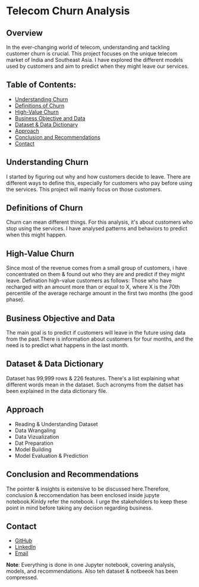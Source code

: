 # Telecom Churn Analysis

## Overview
In the ever-changing world of telecom, understanding and tackling customer churn is crucial. This project focuses on the unique telecom market of India and Southeast Asia. I have explored the different models used by customers and aim to predict when they might leave our services.

## Table of Contents:
* [Understanding Churn](#understanding-churn)
* [Definitions of Churn](#definitions-of-churn)
* [High-Value Churn](#high-value-churn)
* [Business Objective and Data](#business-objective-and-data)
* [Dataset &  Data Dictionary](#dataset-&-data-dictionary)
* [Approach](#approach)
* [Conclusion and Recommendations](#conclusion-and-recommendations)
* [Contact](#contact)

## Understanding Churn
I started by figuring out why and how customers decide to leave. There are different ways to define this, especially for customers who pay before using the services. This project will mainly focus on those customers.

## Definitions of Churn
Churn can mean different things. For this analysis, it's about customers who stop using the services. I have analysed patterns and behaviors to predict when this might happen.

## High-Value Churn
Since most of the revenue comes from a small group of customers, i have concentrated on them & found out who they are and predict if they might leave. Defination high-value customers as follows: Those who have recharged with an amount more than or equal to X, where X is the 70th percentile of the average recharge amount in the first two months (the good phase).

## Business Objective and Data
The main goal is to predict if customers will leave in the future using data from the past.There is information about customers for four months, and the need is to predict what happens in the last month.

## Dataset &  Data Dictionary
Dataset has 99,999 rows & 226 features. There's a list explaining what different words mean in the dataset. Such acronyms from the datset has been explained in the data dictionary file.

## Approach
- Reading & Understanding Dataset
- Data Wrangaling
- Data Vizualization
- Dat Preparation
- Model Building
- Model Evaluation & Prediction

## Conclusion and Recommendations
The pointer & insights is extensive to be discussed here.Therefore, conclusion & reccomendation has been enclosed inside jupyte notebook.Kinldy refer the notebook.
I urge the stakeholders to keep these point in mind before taking any decison regarding business.

## Contact
- [GitHub](https://github.com/ChinmaySahu10) 
- [LinkedIn](https://www.linkedin.com/in/chinmaysahu7/)
- [Email](chinmay11sahu@gmail.com)

**Note**: Everything is done in one Jupyter notebook, covering analysis, models, and recommendations. Also teh dataset & notbeeok has been compressed.
